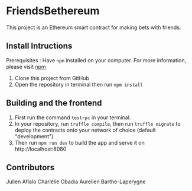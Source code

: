 # FriendsBethereum
This project is an Ethereum smart contract for making bets with friends.

## Install Intructions

Prerequisites : Have `npm` installed on your computer. For more information, please visit [npm](https://www.npmjs.com/)

1. Clone this project from GitHub
2. Open the repository in terminal then run `npm install`

## Building and the frontend

1. First run the command `testrpc` in your terminal.
2. In your repository,  run `truffle compile`, then run `truffle migrate` to deploy the contracts onto your network of choice (default "development").
3. Then run `npm run dev` to build the app and serve it on http://localhost:8080

## Contributors

Julien Aflalo
Charlélie Obadia
Aurelien Barthe-Laperygne
